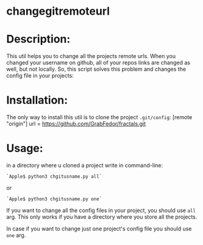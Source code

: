 # changegitremoteurl
# Description: 
This util helps you to change all the projects remote urls. When you changed your username on github, all of your repos links are changed as well, but not locally. So, this script solves this problem and changes the config file in your projects:

# Installation:
  The only way to install this util is to clone the project
  `.git/config`:
    [remote "origin"]
	        url = https://github.com/GrabFedor/fractals.git
          
# Usage:
in a directory where u cloned a project write in command-line:

    `Apple$ python3 chgitusname.py all`
    
or

    `Apple$ python3 chgitusname.py one`
    
    
  If you want to change all the config files in your project, you should use `all` arg. This only works if you have a directory where you store all the projects.
  
  In case if you want to change just one project's config file you should use `one` arg.
